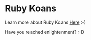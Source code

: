 # Ruby Koans

Learn more about Ruby Koans [Here](http://rubykoans.com/) :-)

Have you reached enlightenment? :-D
